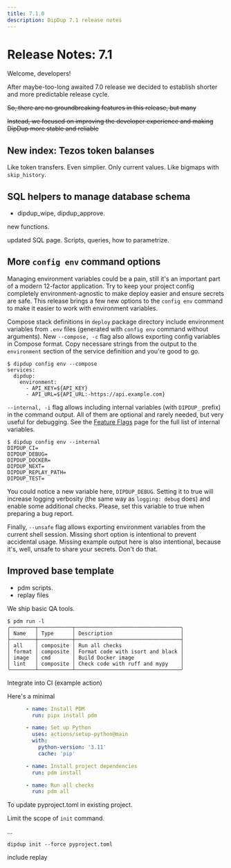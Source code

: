 ```yaml
---
title: 7.1.0
description: DipDup 7.1 release notes
---
```


# Release Notes: 7.1

Welcome, developers!

After maybe-too-long awaited 7.0 release we decided to establish shorter and more predictable release cycle.

~~So, there are no groundbreaking features in this release, but many~~

~~Instead, we focused on improving the developer experience and making DipDup more stable and reliable~~

## New index: Tezos token balanses

Like token transfers. Even simplier. Only current values. Like bigmaps with `skip_history`.

## SQL helpers to manage database schema

 - dipdup_wipe, dipdup_approve.

new functions.

updated SQL page. Scripts, queries, how to parametrize.

## More `config env` command options

Managing environment variables could be a pain, still it's an important part of a modern 12-factor application. Try to keep your project config completely environment-agnostic to make deploy easier and ensure secrets are safe. This release brings a few new options to the `config env` command to make it easier to work with environment variables.

Compose stack definitions in `deploy` package directory include environment variables from `.env` files (generated with `config env` command without arguments). New `--compose, -c` flag also allows exporting config variables in Compose format. Copy necessare strings from the output to the `environment` section of the service definition and you're good to go.

```shell [Terminal]
$ dipdup config env --compose
services:
  dipdup:
    environment:
      - API_KEY=${API_KEY}
      - API_URL=${API_URL:-https://api.example.com}
```

`--internal, -i` flag allows including internal variables (with `DIPDUP_` prefix) in the command output. All of them are optional and rarely needed, but very useful for debugging. See the [Feature Flags](../5.advanced/2.feature-flags.md) page for the full list of internal variables.

```shell [Terminal]
$ dipdup config env --internal
DIPDUP_CI=
DIPDUP_DEBUG=
DIPDUP_DOCKER=
DIPDUP_NEXT=
DIPDUP_REPLAY_PATH=
DIPDUP_TEST=
```

You could notice a new variable here, `DIPDUP_DEBUG`. Setting it to true will increase logging verbosity (the same way as `logging: debug` does) and enable some additional checks. Please, set this variable to true when preparing a bug report.

Finally, `--unsafe` flag allows exporting environment variables from the current shell session. Missing short option is intentional to prevent accidental usage. Missing example output here is also intentional, because it's, well, unsafe to share your secrets. Don't do that.

## Improved base template

- pdm scripts.
- replay files

We ship basic QA tools.

```shell
$ pdm run -l
╭────────┬───────────┬──────────────────────────────────╮
│ Name   │ Type      │ Description                      │
├────────┼───────────┼──────────────────────────────────┤
│ all    │ composite │ Run all checks                   │
│ format │ composite │ Format code with isort and black │
│ image  │ cmd       │ Build Docker image               │
│ lint   │ composite │ Check code with ruff and mypy    │
╰────────┴───────────┴──────────────────────────────────╯
```

Integrate into CI (example action)

Here's a minimal 

```yaml [.github/workflows/test.yml]
      - name: Install PDM
        run: pipx install pdm

      - name: Set up Python
        uses: actions/setup-python@main
        with:
          python-version: '3.11'
          cache: 'pip'

      - name: Install project dependencies
        run: pdm install

      - name: Run all checks
        run: pdm all
```

To update pyproject.toml in existing project.

Limit the scope of `init` command.

...


`dipdup init --force pyproject.toml`

include replay